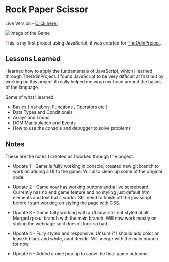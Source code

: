 # Rock Paper Scissor

Live Version - [Click here!](https://clarasmyth.github.io/rock-paper-scissors/)

![Image of the Game](https://i.imgur.com/qE7Q0bs.png)

This is my first project using JavaScript, it was created for [TheOdinProject](https://www.theodinproject.com/).


## Lessons Learned

I learned how to apply the fundamentals of JavaScript, which I learned through TheOdinProject.
I found JavaScript to be very difficult at first but by working on this project it really helped me wrap my head around the basics of the language.

Some of what I learned:
- Basics ( Variables, Functions , Operators etc )
- Data Types and Conditionals
- Arrays and Loops
- DOM Manipulation and Events
- How to use the console and debugger to solve problems


## Notes

These are the notes I created as I worked through the project.

- Update 1 - Game is fully working in console, created new git branch to work on adding a UI to the game. Will also clean up some of the original code.

- Update 2 - Game now has working buttons and a live scoreboard. Currently has no end game feature and no styling just default html elements and text but it works. Still need to finish off the javascript before I start working on styling the page with CSS.

- Update 3 - Game fully working with a UI now, still not styled at all. Merged rps-ui branch with the main branch. Will now work mostly on styling the webpage so it doesn't look so bad.

- Update 4 - Fully styled and responsive. Unsure if I should add color or leave it black and white, cant decide. Will merge with the main branch for now.

- Update 5 - Added a nice pop up to show the final game outcome.
